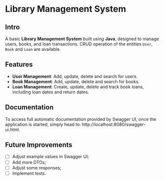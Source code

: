 # Library Management System

## Intro

A basic **Library Management System** built using **Java**, designed to manage users, books, and loan
transactions. CRUD operation of the entities `User`, `Book` and `Loan` are available.

## Features

- **User Management**: Add, update, delete and search for users.
- **Book Management**: Add, update, delete and search for books.
- **Loan Management**: Create, update, delete and track book loans, including loan dates and return dates.

## Documentation

To access full automatic documentation provided by Swagger UI, once the application is started, simply head to: http://localhost:8080/swagger-ui.html.

## Future Improvements

- [ ] Adjust example values in Swagger UI;
- [ ] Add more DTOs;
- [ ] Adjust some responses;
- [ ] Implement tests.
